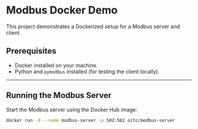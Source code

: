 # Modbus Docker Demo

This project demonstrates a Dockerized setup for a Modbus server and client.

## Prerequisites

- Docker installed on your machine.
- Python and `pymodbus` installed (for testing the client locally).

---

## Running the Modbus Server

Start the Modbus server using the Docker Hub image:

```bash
docker run -d --name modbus-server -p 502:502 oitc/modbus-server
